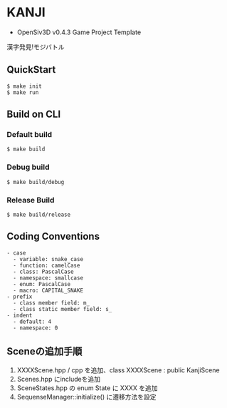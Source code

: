 # KANJI
- OpenSiv3D v0.4.3 Game Project Template

漢字発見!モジバトル

## QuickStart
```
$ make init
$ make run
```

## Build on CLI
### Default build
```
$ make build
```

### Debug build
```
$ make build/debug
```

### Release Build
```
$ make build/release
```


## Coding Conventions
```
- case
  - variable: snake_case
  - function: camelCase
  - class: PascalCase
  - namespace: smallcase
  - enum: PascalCase
  - macro: CAPITAL_SNAKE
- prefix
  - class member field: m_
  - class static member field: s_
- indent
  - default: 4
  - namespace: 0
```


## Sceneの追加手順

1. XXXXScene.hpp / cpp を追加、class XXXXScene : public KanjiScene
1. Scenes.hpp にincludeを追加
1. SceneStates.hpp の enum State に XXXX を追加
1. SequenseManager::initialize() に遷移方法を設定

